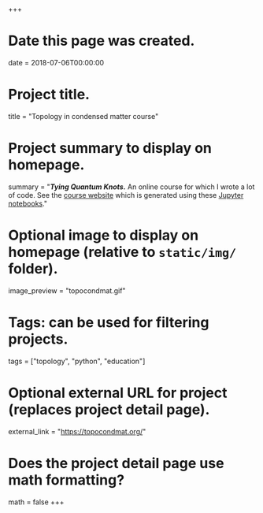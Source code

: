 +++
# Date this page was created.
date = 2018-07-06T00:00:00

# Project title.
title = "Topology in condensed matter course"

# Project summary to display on homepage.
summary = "_**Tying Quantum Knots.**_ An online course for which I wrote a lot of code. See the [course website](https://topocondmat.org/) which is generated using these [Jupyter notebooks](https://github.com/topocm/topocm_content)."

# Optional image to display on homepage (relative to `static/img/` folder).
image_preview = "topocondmat.gif"

# Tags: can be used for filtering projects.
tags = ["topology", "python", "education"]

# Optional external URL for project (replaces project detail page).
external_link = "https://topocondmat.org/"

# Does the project detail page use math formatting?
math = false
+++
